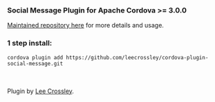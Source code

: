 ### Social Message Plugin for Apache Cordova >= 3.0.0

[Maintained repository here](https://github.com/leecrossley/cordova-plugin-social-message) for more details and usage.

### 1 step install:

```
cordova plugin add https://github.com/leecrossley/cordova-plugin-social-message.git
```
<br/><br/>
Plugin by [Lee Crossley](http://ilee.co.uk).